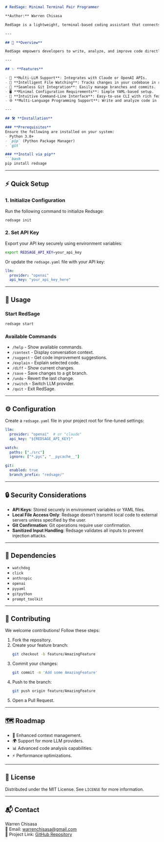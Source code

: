 ```markdown
# RedSage: Minimal Terminal Pair Programmer

**Author:** Warren Chisasa  

RedSage is a lightweight, terminal-based coding assistant that connects to LLM APIs (e.g., Claude, OpenAI) to provide real-time pair programming capabilities. Designed for developers seeking a simple yet powerful coding companion, RedSage focuses on **simplicity**, **ease of setup**, and **intuitive functionality**. 

---

## 🚀 **Overview**

RedSage empowers developers to write, analyze, and improve code directly from the terminal. Whether you're debugging, writing new functions, or collaborating with AI, RedSage is your go-to lightweight coding assistant.

---

## ✨ **Features**

- 🤖 **Multi-LLM Support**: Integrates with Claude or OpenAI APIs.
- 📂 **Intelligent File Watching**: Tracks changes in your codebase in real-time.
- 🔗 **Seamless Git Integration**: Easily manage branches and commits.
- 🖥️ **Minimal Configuration Requirements**: Simple YAML-based setup.
- 💬 **Intuitive Command-Line Interface**: Easy-to-use CLI with rich features.
- 🌐 **Multi-Language Programming Support**: Write and analyze code in various languages.

---

## 🛠️ **Installation**

### **Prerequisites**
Ensure the following are installed on your system:
- Python 3.8+
- `pip` (Python Package Manager)
- `git`

### **Install via pip**
```bash
pip install redsage
```

---

## ⚡ **Quick Setup**

### **1. Initialize Configuration**
Run the following command to initialize Redsage:
```bash
redsage init
```

### **2. Set API Key**
Export your API key securely using environment variables:
```bash
export REDSAGE_API_KEY=your_api_key
```

Or update the `redsage.yaml` file with your API key:
```yaml
llm:
  provider: "openai"
  api_key: "your_api_key_here"
```

---

## 📖 **Usage**

### **Start RedSage**
```bash
redsage start
```

### **Available Commands**
- `/help` - Show available commands.
- `/context` - Display conversation context.
- `/suggest` - Get code improvement suggestions.
- `/explain` - Explain selected code.
- `/diff` - Show current changes.
- `/save` - Save changes to a git branch.
- `/undo` - Revert the last change.
- `/switch` - Switch LLM provider.
- `/quit` - Exit RedSage.

---

## ⚙️ **Configuration**

Create a `redsage.yaml` file in your project root for fine-tuned settings:
```yaml
llm:
  provider: "openai"  # or "claude"
  api_key: "${REDSAGE_API_KEY}"

watch:
  paths: ["./src"]
  ignore: ["*.pyc", "__pycache__"]

git:
  enabled: true
  branch_prefix: "redsage/"
```

---

## 🔒 **Security Considerations**

- **API Keys**: Stored securely in environment variables or YAML files.
- **Local File Access Only**: Redsage doesn’t transmit local code to external servers unless specified by the user.
- **Git Confirmation**: Git operations require user confirmation.
- **Sanitized Input Handling**: Redsage validates all inputs to prevent injection attacks.

---

## 🧩 **Dependencies**

- `watchdog`
- `click`
- `anthropic`
- `openai`
- `pyyaml`
- `gitpython`
- `prompt_toolkit`

---

## 🤝 **Contributing**

We welcome contributions! Follow these steps:
1. Fork the repository.
2. Create your feature branch:
   ```bash
   git checkout -b feature/AmazingFeature
   ```
3. Commit your changes:
   ```bash
   git commit -m 'Add some AmazingFeature'
   ```
4. Push to the branch:
   ```bash
   git push origin feature/AmazingFeature
   ```
5. Open a Pull Request.

---

## 🗺️ **Roadmap**

- 🧠 Enhanced context management.
- 🌍 Support for more LLM providers.
- 📊 Advanced code analysis capabilities.
- ⚡ Performance optimizations.

---

## 📜 **License**

Distributed under the MIT License. See `LICENSE` for more information.

---

## 📬 **Contact**

Warren Chisasa  
📧 Email: [warrenchisasa@gmail.com](mailto:warrenchisasa@gmail.com)  
🔗 Project Link: [GitHub Repository](https://github.com/chisasaw/redsage) 
```